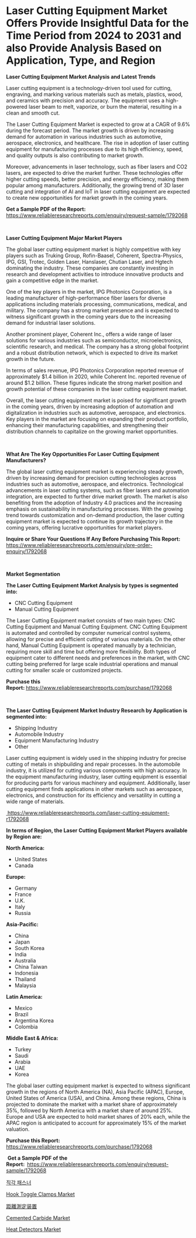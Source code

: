 <p><h1>Laser Cutting Equipment Market Offers Provide Insightful Data for the Time Period from 2024 to 2031 and also Provide Analysis Based on Application, Type, and Region</h1></p><p><strong>Laser Cutting Equipment Market Analysis and Latest Trends</strong></p>
<p><p>Laser cutting equipment is a technology-driven tool used for cutting, engraving, and marking various materials such as metals, plastics, wood, and ceramics with precision and accuracy. The equipment uses a high-powered laser beam to melt, vaporize, or burn the material, resulting in a clean and smooth cut.</p><p>The Laser Cutting Equipment Market is expected to grow at a CAGR of 9.6% during the forecast period. The market growth is driven by increasing demand for automation in various industries such as automotive, aerospace, electronics, and healthcare. The rise in adoption of laser cutting equipment for manufacturing processes due to its high efficiency, speed, and quality outputs is also contributing to market growth.</p><p>Moreover, advancements in laser technology, such as fiber lasers and CO2 lasers, are expected to drive the market further. These technologies offer higher cutting speeds, better precision, and energy efficiency, making them popular among manufacturers. Additionally, the growing trend of 3D laser cutting and integration of AI and IoT in laser cutting equipment are expected to create new opportunities for market growth in the coming years.</p></p>
<p><strong>Get a Sample PDF of the Report:&nbsp;</strong> <a href="https://www.reliableresearchreports.com/enquiry/request-sample/1792068">https://www.reliableresearchreports.com/enquiry/request-sample/1792068</a></p>
<p>&nbsp;</p>
<p><strong>Laser Cutting Equipment Major Market Players</strong></p>
<p><p>The global laser cutting equipment market is highly competitive with key players such as Truking Group, Rofin-Baasel, Coherent, Spectra-Physics, IPG, GSI, Trotec, Golden Laser, Hanslaser, Chutian Laser, and Hgtech dominating the industry. These companies are constantly investing in research and development activities to introduce innovative products and gain a competitive edge in the market.</p><p>One of the key players in the market, IPG Photonics Corporation, is a leading manufacturer of high-performance fiber lasers for diverse applications including materials processing, communications, medical, and military. The company has a strong market presence and is expected to witness significant growth in the coming years due to the increasing demand for industrial laser solutions.</p><p>Another prominent player, Coherent Inc., offers a wide range of laser solutions for various industries such as semiconductor, microelectronics, scientific research, and medical. The company has a strong global footprint and a robust distribution network, which is expected to drive its market growth in the future.</p><p>In terms of sales revenue, IPG Photonics Corporation reported revenue of approximately $1.4 billion in 2020, while Coherent Inc. reported revenue of around $1.2 billion. These figures indicate the strong market position and growth potential of these companies in the laser cutting equipment market.</p><p>Overall, the laser cutting equipment market is poised for significant growth in the coming years, driven by increasing adoption of automation and digitalization in industries such as automotive, aerospace, and electronics. Key players in the market are focusing on expanding their product portfolio, enhancing their manufacturing capabilities, and strengthening their distribution channels to capitalize on the growing market opportunities.</p></p>
<p>&nbsp;</p>
<p><strong>What Are The Key Opportunities For Laser Cutting Equipment Manufacturers?</strong></p>
<p><p>The global laser cutting equipment market is experiencing steady growth, driven by increasing demand for precision cutting technologies across industries such as automotive, aerospace, and electronics. Technological advancements in laser cutting systems, such as fiber lasers and automation integration, are expected to further drive market growth. The market is also benefiting from the adoption of Industry 4.0 practices and the increasing emphasis on sustainability in manufacturing processes. With the growing trend towards customization and on-demand production, the laser cutting equipment market is expected to continue its growth trajectory in the coming years, offering lucrative opportunities for market players.</p></p>
<p><strong>Inquire or Share Your Questions If Any Before Purchasing This Report:</strong> <a href="https://www.reliableresearchreports.com/enquiry/pre-order-enquiry/1792068">https://www.reliableresearchreports.com/enquiry/pre-order-enquiry/1792068</a></p>
<p>&nbsp;</p>
<p><strong>Market Segmentation</strong></p>
<p><strong>The Laser Cutting Equipment Market Analysis by types is segmented into:</strong></p>
<p><ul><li>CNC Cutting Equipment</li><li>Manual Cutting Equipment</li></ul></p>
<p><p>The Laser Cutting Equipment market consists of two main types: CNC Cutting Equipment and Manual Cutting Equipment. CNC Cutting Equipment is automated and controlled by computer numerical control systems, allowing for precise and efficient cutting of various materials. On the other hand, Manual Cutting Equipment is operated manually by a technician, requiring more skill and time but offering more flexibility. Both types of equipment cater to different needs and preferences in the market, with CNC cutting being preferred for large scale industrial operations and manual cutting for smaller scale or customized projects.</p></p>
<p><strong>Purchase this Report:&nbsp;</strong><a href="https://www.reliableresearchreports.com/purchase/1792068">https://www.reliableresearchreports.com/purchase/1792068</a></p>
<p>&nbsp;</p>
<p><strong>The Laser Cutting Equipment Market Industry Research by Application is segmented into:</strong></p>
<p><ul><li>Shipping Industry</li><li>Automobile Industry</li><li>Equipment Manufacturing Industry</li><li>Other</li></ul></p>
<p><p>Laser cutting equipment is widely used in the shipping industry for precise cutting of metals in shipbuilding and repair processes. In the automobile industry, it is utilized for cutting various components with high accuracy. In the equipment manufacturing industry, laser cutting equipment is essential for producing parts for various machinery and equipment. Additionally, laser cutting equipment finds applications in other markets such as aerospace, electronics, and construction for its efficiency and versatility in cutting a wide range of materials.</p></p>
<p><a href="https://www.reliableresearchreports.com/laser-cutting-equipment-r1792068">&nbsp;https://www.reliableresearchreports.com/laser-cutting-equipment-r1792068</a></p>
<p><strong>In terms of Region, the Laser Cutting Equipment Market Players available by Region are:</strong></p>
<p>
    <p> <strong> North America: </strong>
        <ul>
            <li>United States</li>
            <li>Canada</li>
        </ul>
        </p> 
    <p> <strong> Europe: </strong>
        <ul>
            <li>Germany</li>
            <li>France</li>
            <li>U.K.</li>
            <li>Italy</li>
            <li>Russia</li>
        </ul>
        </p> 
    <p> <strong> Asia-Pacific: </strong>
        <ul>
            <li>China</li>
            <li>Japan</li>
            <li>South Korea</li>
            <li>India</li>
            <li>Australia</li>
            <li>China Taiwan</li>
            <li>Indonesia</li>
            <li>Thailand</li>
            <li>Malaysia</li>
        </ul>
        </p> 
    <p> <strong> Latin America: </strong>
        <ul>
            <li>Mexico</li>
            <li>Brazil</li>
            <li>Argentina Korea</li>
            <li>Colombia</li>
        </ul>
        </p> 
    <p> <strong> Middle East & Africa: </strong>
        <ul>
            <li>Turkey</li>
            <li>Saudi</li>
            <li>Arabia</li>
            <li>UAE</li>
            <li>Korea</li>
        </ul>
    </p>
    </p>
<p><p>The global laser cutting equipment market is expected to witness significant growth in the regions of North America (NA), Asia Pacific (APAC), Europe, United States of America (USA), and China. Among these regions, China is projected to dominate the market with a market share of approximately 35%, followed by North America with a market share of around 25%. Europe and USA are expected to hold market shares of 20% each, while the APAC region is anticipated to account for approximately 15% of the market valuation.</p></p>
<p><strong>Purchase this Report: </strong><a href="https://www.reliableresearchreports.com/purchase/1792068">https://www.reliableresearchreports.com/purchase/1792068</a></p>
<p>&nbsp;<strong>Get a Sample PDF of the Report:&nbsp;&nbsp;</strong><a href="https://www.reliableresearchreports.com/enquiry/request-sample/1792068">https://www.reliableresearchreports.com/enquiry/request-sample/1792068</a></p>
<p><strong></strong></p>
<p><p><a href="https://github.com/vseigx30c9a1j/Market-Research-Report-List-1/blob/main/735094330570.md">직각 패스너</a></p><p><a href="https://github.com/mauripalmi/Market-Research-Report-List-3/blob/main/hook-toggle-clamps-market.md">Hook Toggle Clamps Market</a></p><p><a href="https://github.com/dzy793153605/Market-Research-Report-List-1/blob/main/637844933242.md">距離測定装置</a></p><p><a href="https://issuu.com/reportprime-2/docs/cemented-carbide-market-size-2030.pptx">Cemented Carbide Market</a></p><p><a href="https://github.com/nicoletavirag/Market-Research-Report-List-3/blob/main/heat-detectors-market.md">Heat Detectors Market</a></p></p>